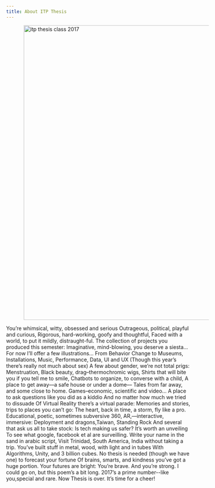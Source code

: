 ```yaml
---
title: About ITP Thesis
---
```

<article>
<img src="https://itp.nyu.edu/thesis2016/wp-content/uploads/2016/04/ITP-Class-2016.png" alt="itp thesis class 2017" style="width: 800px; margin-left: 48px;"/>


  You’re whimsical, witty, obsessed and serious
  Outrageous, political, playful and curious,
  Rigorous, hard-working, goofy and thoughtful,
  Faced with a world, to put it mildly, distraught-ful.
  The collection of projects you produced this semester:
  Imaginative, mind-blowing, you deserve a siesta…
  For now I’ll offer a few illustrations…
  From Behavior Change to Museums, Installations,
  Music, Performance, Data, UI and UX
  (Though this year’s there’s really not much about sex)
  A few about gender, we’re not total prigs:
  Menstruation, Black beauty, drag–thermochromic wigs,
  Shirts that will bite you if you tell me to smile,
  Chatbots to organize, to converse with a child,
  A place to get away––a safe house or under a dome––
  Tales from far away, and some close to home.
  Games–economic, scientific and video...
  A place to ask questions like you did as a kiddio
  And no matter how much we tried to dissuade
  Of Virtual Reality there’s a virtual parade:
  Memories and stories, trips to places you can’t go:
  The heart, back in time, a storm, fly like a pro.
  Educational, poetic, sometimes subversive
  360, AR,––interactive, immersive:
  Deployment and dragons,Taiwan, Standing Rock
  And several that ask us all to take stock:
  Is tech making us safer? It’s worth an unveiling
  To see what google, facebook et al are surveilling.
  Write your name in the sand in arabic script,
  Visit Trinidad, South America, India without taking a trip.
  You’ve built stuff in metal, wood, with light and in tubes
  With Algorithms, Unity, and 3 billion cubes.
  No thesis is needed (though we have one) to forecast your fortune
  Of brains, smarts, and kindness you’ve got a huge portion.
  Your futures are bright: You’re brave. And you’re strong.
  I could go on, but this poem’s a bit long.
  2017’s a prime number--like you,special and rare.
  Now Thesis is over. It’s time for a cheer!
</article>
